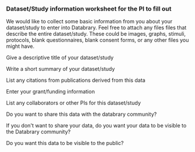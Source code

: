 ### Dataset/Study information worksheet for the PI to fill out

We would like to collect some basic information from you about your dataset/study to enter into Databrary. Feel free to attach any files files that describe the entire dataset/study. These could be images, graphs, stimuli, protocols, blank questionnaires, blank consent forms, or any other files you might have. 



Give a descriptive title of your dataset/study



Write a short summary of your dataset/study





List any citations from publications derived from this data



Enter your grant/funding information



List any collaborators or other PIs for this dataset/study




Do you want to share this data with the databrary community?


If you don't want to share your data, do you want your data to be visible to the Databrary community? 



Do you want this data to be visible to the public? 
